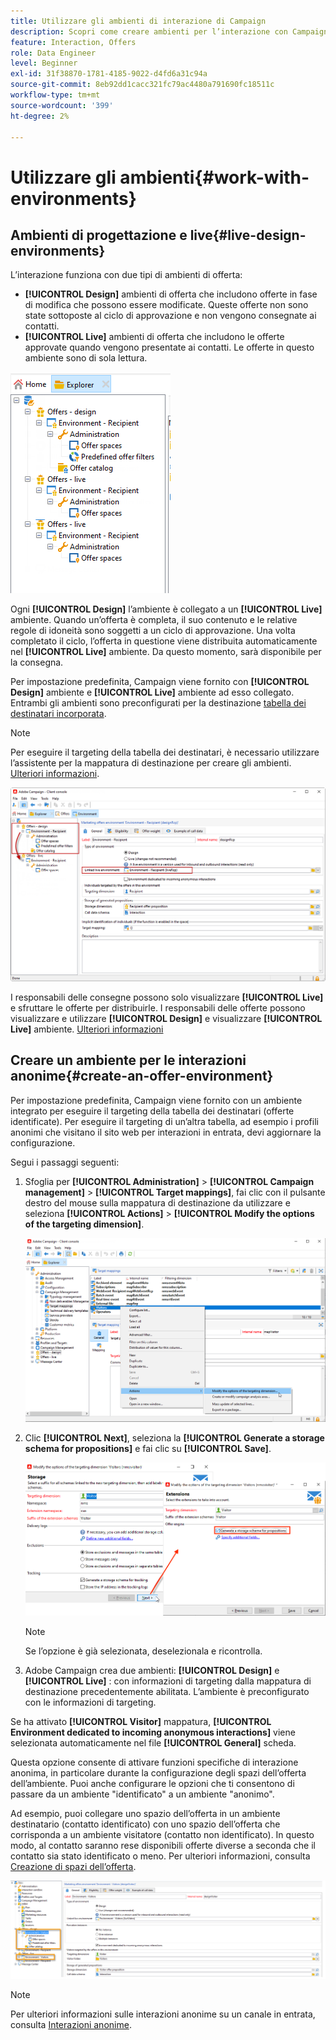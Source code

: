 ```yaml
---
title: Utilizzare gli ambienti di interazione di Campaign
description: Scopri come creare ambienti per l’interazione con Campaign
feature: Interaction, Offers
role: Data Engineer
level: Beginner
exl-id: 31f38870-1781-4185-9022-d4fd6a31c94a
source-git-commit: 8eb92dd1cacc321fc79ac4480a791690fc18511c
workflow-type: tm+mt
source-wordcount: '399'
ht-degree: 2%

---
```


# Utilizzare gli ambienti{#work-with-environments}

## Ambienti di progettazione e live{#live-design-environments}

L’interazione funziona con due tipi di ambienti di offerta:

* **[!UICONTROL Design]** ambienti di offerta che includono offerte in fase di modifica che possono essere modificate. Queste offerte non sono state sottoposte al ciclo di approvazione e non vengono consegnate ai contatti.
* **[!UICONTROL Live]** ambienti di offerta che includono le offerte approvate quando vengono presentate ai contatti. Le offerte in questo ambiente sono di sola lettura.

![](assets/offer_environments_overview_001.png)

Ogni **[!UICONTROL Design]** l’ambiente è collegato a un **[!UICONTROL Live]** ambiente. Quando un’offerta è completa, il suo contenuto e le relative regole di idoneità sono soggetti a un ciclo di approvazione. Una volta completato il ciclo, l’offerta in questione viene distribuita automaticamente nel **[!UICONTROL Live]** ambiente. Da questo momento, sarà disponibile per la consegna.

Per impostazione predefinita, Campaign viene fornito con **[!UICONTROL Design]** ambiente e **[!UICONTROL Live]** ambiente ad esso collegato. Entrambi gli ambienti sono preconfigurati per la destinazione [tabella dei destinatari incorporata](../dev/datamodel.md#ootb-profiles).

>[!NOTE]
>
>Per eseguire il targeting della tabella dei destinatari, è necessario utilizzare l’assistente per la mappatura di destinazione per creare gli ambienti. [Ulteriori informazioni](#creating-an-offer-environment).

![](assets/offer_environments_overview_002.png)

I responsabili delle consegne possono solo visualizzare **[!UICONTROL Live]** e sfruttare le offerte per distribuirle. I responsabili delle offerte possono visualizzare e utilizzare **[!UICONTROL Design]** e visualizzare **[!UICONTROL Live]** ambiente. [Ulteriori informazioni](interaction-operators.md)

## Creare un ambiente per le interazioni anonime{#create-an-offer-environment}

Per impostazione predefinita, Campaign viene fornito con un ambiente integrato per eseguire il targeting della tabella dei destinatari (offerte identificate). Per eseguire il targeting di un’altra tabella, ad esempio i profili anonimi che visitano il sito web per interazioni in entrata, devi aggiornare la configurazione.

Segui i passaggi seguenti:

1. Sfoglia per **[!UICONTROL Administration]** > **[!UICONTROL Campaign management]** > **[!UICONTROL Target mappings]**, fai clic con il pulsante destro del mouse sulla mappatura di destinazione da utilizzare e seleziona **[!UICONTROL Actions]** > **[!UICONTROL Modify the options of the targeting dimension]**.

   ![](assets/offer_env_anonymous_001.png)

1. Clic **[!UICONTROL Next]**, seleziona la **[!UICONTROL Generate a storage schema for propositions]** e fai clic su **[!UICONTROL Save]**.

   ![](assets/offer_env_anonymous_002.png)

   >[!NOTE]
   >
   >Se l’opzione è già selezionata, deselezionala e ricontrolla.

1. Adobe Campaign crea due ambienti: **[!UICONTROL Design]** e **[!UICONTROL Live]** : con informazioni di targeting dalla mappatura di destinazione precedentemente abilitata. L’ambiente è preconfigurato con le informazioni di targeting.

Se ha attivato **[!UICONTROL Visitor]** mappatura, **[!UICONTROL Environment dedicated to incoming anonymous interactions]** viene selezionata automaticamente nel file **[!UICONTROL General]** scheda.

Questa opzione consente di attivare funzioni specifiche di interazione anonima, in particolare durante la configurazione degli spazi dell’offerta dell’ambiente. Puoi anche configurare le opzioni che ti consentono di passare da un ambiente &quot;identificato&quot; a un ambiente &quot;anonimo&quot;.

Ad esempio, puoi collegare uno spazio dell’offerta in un ambiente destinatario (contatto identificato) con uno spazio dell’offerta che corrisponda a un ambiente visitatore (contatto non identificato). In questo modo, al contatto saranno rese disponibili offerte diverse a seconda che il contatto sia stato identificato o meno. Per ulteriori informazioni, consulta [Creazione di spazi dell’offerta](interaction-offer-spaces.md).

![](assets/offer_env_anonymous_003.png)

>[!NOTE]
>
>Per ulteriori informazioni sulle interazioni anonime su un canale in entrata, consulta [Interazioni anonime](anonymous-interactions.md).
